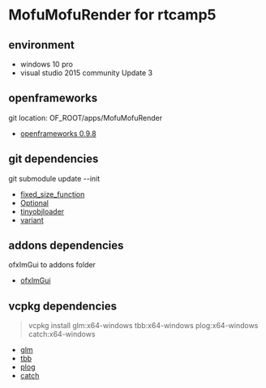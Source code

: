 # MofuMofuRender for rtcamp5

## environment
- windows 10 pro
- visual studio 2015 community Update 3

## openframeworks
git location:
    OF_ROOT/apps/MofuMofuRender
- [openframeworks 0.9.8](http://openframeworks.cc/ja/)

## git dependencies
git submodule update --init

- [fixed_size_function](https://github.com/pmed/fixed_size_function)
- [Optional](https://github.com/akrzemi1/Optional)
- [tinyobjloader](https://github.com/syoyo/tinyobjloader)
- [variant](https://github.com/mapbox/variant)

## addons dependencies
ofxImGui to addons folder
- [ofxImGui](https://github.com/jvcleave/ofxImGui/releases/tag/1.50)

## vcpkg dependencies
> vcpkg install glm:x64-windows tbb:x64-windows plog:x64-windows catch:x64-windows

- [glm](https://glm.g-truc.net/0.9.8/index.html)
- [tbb](https://www.threadingbuildingblocks.org/)
- [plog](https://github.com/SergiusTheBest/plog)
- [catch](https://github.com/philsquared/Catch)


